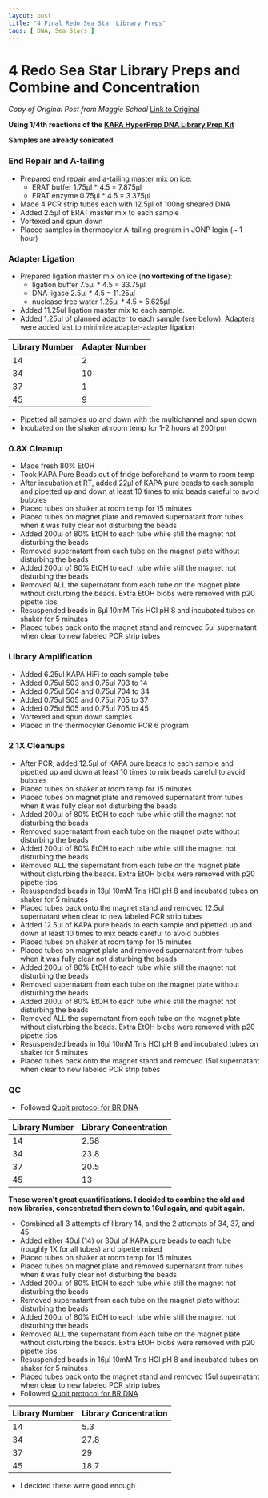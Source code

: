 ```yaml
---
layout: post
title: "4 Final Redo Sea Star Library Preps"
tags: [ DNA, Sea Stars ]
---
```


# 4 Redo Sea Star Library Preps and Combine and Concentration

*Copy of Original Post from Maggie Schedl* [Link to Original](https://meschedl.github.io/MES_Puritz_Lab_Notebook/2021-08-03/4-Star-preps)

**Using 1/4th reactions of the [KAPA HyperPrep DNA Library Prep Kit](https://sequencing.roche.com/en-us/products-solutions/by-category/library-preparation/dna-library-preparation/kapa-hyperprep.html)**

**Samples are already sonicated**

### End Repair and A-tailing

- Prepared end repair and a-tailing master mix on ice:
  - ERAT buffer 1.75μl * 4.5 = 7.875μl
  - ERAT enzyme 0.75μl * 4.5 = 3.375μl
- Made 4 PCR strip tubes each with 12.5μl of 100ng sheared DNA
- Added 2.5μl of ERAT master mix to each sample
- Vortexed and spun down
- Placed samples in thermocyler A-tailing program in JONP login (~ 1 hour)

### Adapter Ligation

- Prepared ligation master mix on ice (**no vortexing of the ligase**):
  - ligation buffer 7.5μl * 4.5 = 33.75μl
  - DNA ligase 2.5μl * 4.5 = 11.25μl
  - nuclease free water 1.25μl * 4.5 = 5.625μl
- Added 11.25ul ligation master mix to each sample.  
- Added 1.25ul of planned adapter to each sample (see below). Adapters were added last to minimize adapter-adapter ligation

|Library Number|Adapter Number|
|----|----|
|14|2|
|34|10|
|37|1|
|45|9|

- Pipetted all samples up and down with the multichannel and spun down
- Incubated on the shaker at room temp for 1-2 hours at 200rpm

### 0.8X Cleanup

- Made fresh 80% EtOH
- Took KAPA Pure Beads out of fridge beforehand to warm to room temp
- After incubation at RT, added 22μl of KAPA pure beads to each sample and pipetted up and down at least 10 times to mix beads careful to avoid bubbles
- Placed tubes on shaker at room temp for 15 minutes
- Placed tubes on magnet plate and removed supernatant from tubes when it was fully clear not disturbing the beads
- Added 200μl of 80% EtOH to each tube while still the magnet not disturbing the beads
- Removed supernatant from each tube on the magnet plate without disturbing the beads
- Added 200μl of 80% EtOH to each tube while still the magnet not disturbing the beads
- Removed ALL the supernatant from each tube on the magnet plate without disturbing the beads. Extra EtOH blobs were removed with p20 pipette tips
- Resuspended beads in 6μl 10mM Tris HCl pH 8 and incubated tubes on shaker for 5 minutes
- Placed tubes back onto the magnet stand and removed 5ul supernatant when clear to new labeled PCR strip tubes

### Library Amplification

- Added 6.25ul KAPA HiFi to each sample tube
- Added 0.75ul 503 and 0.75ul 703 to 14
- Added 0.75ul 504 and 0.75ul 704 to 34
- Added 0.75ul 505 and 0.75ul 705 to 37
- Added 0.75ul 505 and 0.75ul 705 to 45
- Vortexed and spun down samples
- Placed in the thermocyler Genomic PCR 6 program

### 2 1X Cleanups

- After PCR, added 12.5μl of KAPA pure beads to each sample and pipetted up and down at least 10 times to mix beads careful to avoid bubbles
- Placed tubes on shaker at room temp for 15 minutes
- Placed tubes on magnet plate and removed supernatant from tubes when it was fully clear not disturbing the beads
- Added 200μl of 80% EtOH to each tube while still the magnet not disturbing the beads
- Removed supernatant from each tube on the magnet plate without disturbing the beads
- Added 200μl of 80% EtOH to each tube while still the magnet not disturbing the beads
- Removed ALL the supernatant from each tube on the magnet plate without disturbing the beads. Extra EtOH blobs were removed with p20 pipette tips
- Resuspended beads in 13μl 10mM Tris HCl pH 8 and incubated tubes on shaker for 5 minutes
- Placed tubes back onto the magnet stand and removed 12.5ul supernatant when clear to new labeled PCR strip tubes
- Added 12.5μl of KAPA pure beads to each sample and pipetted up and down at least 10 times to mix beads careful to avoid bubbles
- Placed tubes on shaker at room temp for 15 minutes
- Placed tubes on magnet plate and removed supernatant from tubes when it was fully clear not disturbing the beads
- Added 200μl of 80% EtOH to each tube while still the magnet not disturbing the beads
- Removed supernatant from each tube on the magnet plate without disturbing the beads
- Added 200μl of 80% EtOH to each tube while still the magnet not disturbing the beads
- Removed ALL the supernatant from each tube on the magnet plate without disturbing the beads. Extra EtOH blobs were removed with p20 pipette tips
- Resuspended beads in 16μl 10mM Tris HCl pH 8 and incubated tubes on shaker for 5 minutes
- Placed tubes back onto the magnet stand and removed 15ul supernatant when clear to new labeled PCR strip tubes

### QC

- Followed [Qubit protocol for BR DNA](https://meschedl.github.io/MESPutnam_Open_Lab_Notebook/Qubit-Protocol/)

|Library Number | Library Concentration|
|----|----|
|14|2.58|
|34|23.8|
|37|20.5|
|45|13|

**These weren't great quantifications. I decided to combine the old and new libraries, concentrated them down to 16ul again, and qubit again.**

- Combined all 3 attempts of library 14, and the 2 attempts of 34, 37, and 45
- Added either 40ul (14) or 30ul of KAPA pure beads to each tube (roughly 1X for all tubes) and pipette mixed
- Placed tubes on shaker at room temp for 15 minutes
- Placed tubes on magnet plate and removed supernatant from tubes when it was fully clear not disturbing the beads
- Added 200μl of 80% EtOH to each tube while still the magnet not disturbing the beads
- Removed supernatant from each tube on the magnet plate without disturbing the beads
- Added 200μl of 80% EtOH to each tube while still the magnet not disturbing the beads
- Removed ALL the supernatant from each tube on the magnet plate without disturbing the beads. Extra EtOH blobs were removed with p20 pipette tips
- Resuspended beads in 16μl 10mM Tris HCl pH 8 and incubated tubes on shaker for 5 minutes
- Placed tubes back onto the magnet stand and removed 15ul supernatant when clear to new labeled PCR strip tubes
- Followed [Qubit protocol for BR DNA](https://meschedl.github.io/MESPutnam_Open_Lab_Notebook/Qubit-Protocol/)

|Library Number | Library Concentration|
|----|----|
|14|5.3|
|34|27.8|
|37|29|
|45|18.7|

- I decided these were good enough

